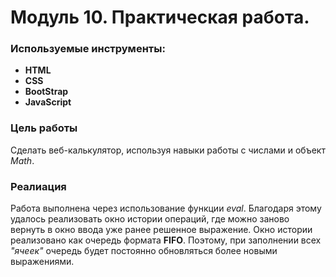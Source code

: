 # Модуль 10. Практическая работа.

### Используемые инструменты:

- **HTML**
- **CSS**
- **BootStrap**
- **JavaScript**

### Цель работы

Сделать веб-калькулятор, используя навыки работы с числами и объект *Math*.

### Реалиация

Работа выполнена через использование функции *eval*. Благодаря этому удалось реализовать окно истории операций, где можно заново вернуть в окно ввода уже ранее решенное выражение.
Окно истории реализовано как очередь формата **FIFO**. Поэтому, при заполнении всех *"ячеек"* очередь будет постоянно обновляться более новыми выражениями.